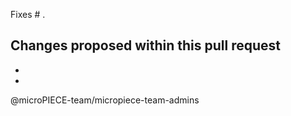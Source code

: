 Fixes # .

Changes proposed within this pull request
-
-
-

@microPIECE-team/micropiece-team-admins
